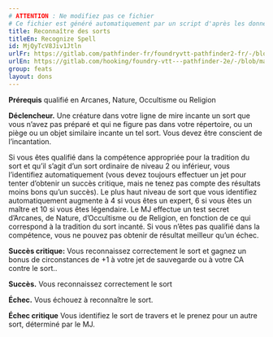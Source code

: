 ```yaml
---
# ATTENTION : Ne modifiez pas ce fichier
# Ce fichier est généré automatiquement par un script d'après les données du module Foundry VTT officiel et de sa traduction
title: Reconnaître des sorts
titleEn: Recognize Spell
id: MjQyTcV8Jiv1Jtln
urlFr: https://gitlab.com/pathfinder-fr/foundryvtt-pathfinder2-fr/-/blob/master/data/feats/MjQyTcV8Jiv1Jtln.htm
urlEn: https://gitlab.com/hooking/foundry-vtt---pathfinder-2e/-/blob/master/packs/data/feats.db/recognize-spell.json
group: feats
layout: dons
---
```

**Prérequis** qualifié en Arcanes, Nature, Occultisme ou Religion

**Déclencheur.** Une créature dans votre ligne de mire incante un sort que vous n’avez pas préparé et qui ne figure pas dans votre répertoire, ou un piège ou un objet similaire incante un tel sort. Vous devez être conscient de l’incantation.

Si vous êtes qualifié dans la compétence appropriée pour la tradition du sort et qu’il s’agit d’un sort ordinaire de niveau 2 ou inférieur, vous l’identifiez automatiquement (vous devez toujours effectuer un jet pour tenter d’obtenir un succès critique, mais ne tenez pas compte des résultats moins bons qu’un succès). Le plus haut niveau de sort que vous identifiez automatiquement augmente à 4 si vous êtes un expert, 6 si vous êtes un maître et 10 si vous êtes légendaire. Le MJ effectue un test secret d’Arcanes, de Nature, d’Occultisme ou de Religion, en fonction de ce qui correspond à la tradition du sort incanté. Si vous n’êtes pas qualifié dans la compétence, vous ne pouvez pas obtenir de résultat meilleur qu’un échec.

**Succès critique:** Vous reconnaissez correctement le sort et gagnez un bonus de circonstances de +1 à votre jet de sauvegarde ou à votre CA contre le sort..

**Succès.** Vous reconnaissez correctement le sort

**Échec.** Vous échouez à reconnaître le sort.

**Échec critique** Vous identifiez le sort de travers et le prenez pour un autre sort, déterminé par le MJ.



